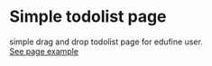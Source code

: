 # Simple todolist page

simple drag and drop todolist page for edufine user.<br/>
[See page example](https://mockmock0.github.io/proj/todo.html)
